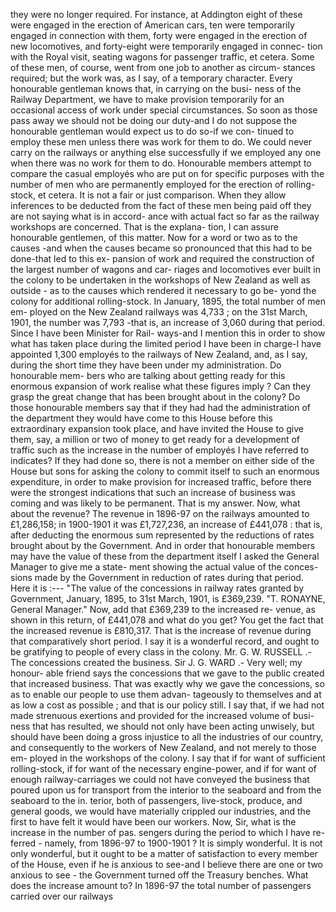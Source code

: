 they were no longer required. For instance, at Addington eight of these were engaged in the erection of American cars, ten were temporarily engaged in connection with them, forty were engaged in the erection of new locomotives, and forty-eight were temporarily engaged in connec- tion with the Royal visit, seating wagons for passenger traffic, et cetera. Some of these men, of course, went from one job to another as circum- stances required; but the work was, as I say, of a temporary character. Every honourable gentleman knows that, in carrying on the busi- ness of the Railway Department, we have to make provision temporarily for an occasional access of work under special circumstances. So soon as those pass away we should not be doing our duty-and I do not suppose the honourable gentleman would expect us to do so-if we con- tinued to employ these men unless there was work for them to do. We could never carry on the railways or anything else successfully if we employed any one when there was no work for them to do. Honourable members attempt to compare the casual employés who are put on for specific purposes with the number of men who are permanently employed for the erection of rolling-stock, et cetera. It is not a fair or just comparison. When they allow inferences to be deducted from the fact of these men being paid off they are not saying what is in accord- ance with actual fact so far as the railway workshops are concerned. That is the explana- tion, I can assure honourable gentlemen, of this matter. Now for a word or two as to the causes -and when the causes became so pronounced that this had to be done-that led to this ex- pansion of work and required the construction of the largest number of wagons and car- riages and locomotives ever built in the colony to be undertaken in the workshops of New Zealand as well as outside - as to the causes which rendered it necessary to go be- yond the colony for additional rolling-stock. In January, 1895, the total number of men em- ployed on the New Zealand railways was 4,733 ; on the 31st March, 1901, the number was 7,793 -that is, an increase of 3,060 during that period. Since I have been Minister for Rail- ways-and I mention this in order to show what has taken place during the limited period I have been in charge-I have appointed 1,300 employés to the railways of New Zealand, and, as I say, during the short time they have been under my administration. Do honourable mem- bers who are talking about getting ready for this enormous expansion of work realise what these figures imply ? Can they grasp the great change that has been brought about in the colony? Do those honourable members say that if they had had the administration of the department they would have come to this House before this extraordinary expansion took place, and have invited the House to give them, say, a million or two of money to get ready for a development of traffic such as the increase in the number of employés I have referred to indicates? If they had done so, there is not a member on either side of the House but sons for asking the colony to commit itself to such an enormous expenditure, in order to make provision for increased traffic, before there were the strongest indications that such an increase of business was coming and was likely to be permanent. That is my answer. Now, what about the revenue? The revenue in 1896-97 on the railways amounted to £1,286,158; in 1900-1901 it was £1,727,236, an increase of £441,078 : that is, after deducting the enormous sum represented by the reductions of rates brought about by the Government. And in order that honourable members may have the value of these from the department itself I asked the General Manager to give me a state- ment showing the actual value of the conces- sions made by the Government in reduction of rates during that period. Here it is :--- "The value of the concessions in railway rates granted by Government, January, 1895, to 31st March, 1901, is £369,239. "T. RONAYNE, General Manager." Now, add that £369,239 to the increased re- venue, as shown in this return, of £441,078 and what do you get? You get the fact that the increased revenue is £810,317. That is the increase of revenue during that comparatively short period. I say it is a wonderful record, and ought to be gratifying to people of every class in the colony. Mr. G. W. RUSSELL .- The concessions created the business. Sir J. G. WARD .- Very well; my honour- able friend says the concessions that we gave to the public created that increased business. That was exactly why we gave the concessions, so as to enable our people to use them advan- tageously to themselves and at as low a cost as possible ; and that is our policy still. I say that, if we had not made strenuous exertions and provided for the increased volume of busi- ness that has resulted, we should not only have been acting unwisely, but should have been doing a gross injustice to all the industries of our country, and consequently to the workers of New Zealand, and not merely to those em- ployed in the workshops of the colony. I say that if for want of sufficient rolling-stock, if for want of the necessary engine-power, and if for want of enough railway-carriages we could not have conveyed the business that poured upon us for transport from the interior to the seaboard and from the seaboard to the in. terior, both of passengers, live-stock, produce, and general goods, we would have materially crippled our industries, and the first to have felt it would have been our workers. Now, Sir, what is the increase in the number of pas. sengers during the period to which I have re- ferred - namely, from 1896-97 to 1900-1901 ? It is simply wonderful. It is not only wonderful, but it ought to be a matter of satisfaction to every member of the House, even if he is anxious to see-and I believe there are one or two anxious to see - the Government turned off the Treasury benches. What does the increase amount to? In 1896-97 the total number of passengers carried over our railways 